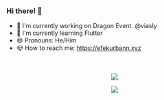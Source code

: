 ### Hi there! :wave:

- :dizzy: I'm currently working on Dragon Event. @viasly
- :telescope: I'm currently learning Flutter
- :smile: Pronouns: He/Him
- :mailbox_closed: How to reach me: https://efekurbann.xyz

<br>

<p align="center"><img align="center" src="https://github-readme-stats.vercel.app/api?username=efekurbann&hide=contribs,prs&show_icons=true&theme=radical"</p>

<p align="center"><img align="center" src="https://github-readme-stats.vercel.app/api/top-langs/?username=efekurbann&layout=compact&show_icons=true&theme=radical"</p>
